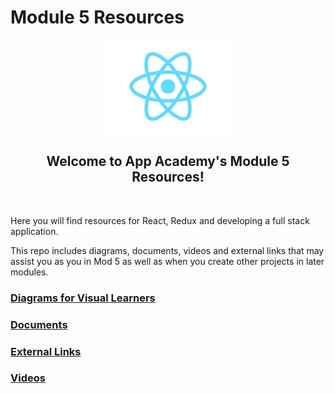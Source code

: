 # Module 5 Resources

<div align='center'>
  <img height='150px' src='./assets/splash/react-logo.svg'/>
  <h2>Welcome to App Academy's Module 5 Resources!</h2>
</div>
<br>

Here you will find resources for React, Redux and developing a full stack
application.

This repo includes diagrams, documents, videos and external links that may
assist you as you in Mod 5 as well as when you create other projects in later
modules.

### [Diagrams for Visual Learners][diagrams]

### [Documents][documents]

### [External Links][external-links]

### [Videos][videos]

[diagrams]: ./diagrams.md
[documents]: ./documents.md
[videos]: ./videos.md
[external-links]: ./links.md
